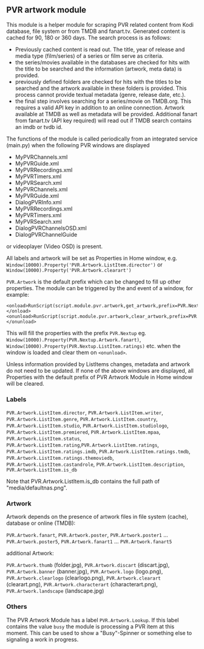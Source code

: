 ## PVR artwork module ##

This module is a helper module for scraping PVR related content from Kodi database, file system or from TMDB and fanart.tv. Generated 
content is cached for 90, 180 or 360 days. The search process is as follows:

- Previously cached content is read out. The title, year of release and media type (film/series) of a series or film serve as criteria.
- the series/movies available in the databases are checked for hits with the title to be searched and the information (artwork, meta data) is provided.
- previously defined folders are checked for hits with the titles to be searched and the artwork available in these folders is provided. This process cannot provide textual metadata (genre, release date, etc.).
- the final step involves searching for a series/movie on TMDB.org. This requires a valid API key in addition to an online connection. Artwork available at TMDB as well as metadata will be provided. Additional fanart from fanart.tv (API key required) will read out if TMDB search contains an imdb or tvdb id. 

The functions of the module is called periodically from an integrated service (main.py) when the following PVR windows are displayed

- MyPVRChannels.xml
- MyPVRGuide.xml
- MyPVRRecordings.xml
- MyPVRTimers.xml
- MyPVRSearch.xml
- MyPVRChannels.xml
- MyPVRGuide.xml
- DialogPVRInfo.xml
- MyPVRRecordings.xml
- MyPVRTimers.xml
- MyPVRSearch.xml
- DialogPVRChannelsOSD.xml
- DialogPVRChannelGuide

or videoplayer (Video OSD) is present.

All labels and artwork will be set as Properties in Home window, e.g. `Window(10000).Property('PVR.Artwork.ListItem.director')` or `Window(10000).Property('PVR.Artwork.clearart')`

`PVR.Artwork` is the default prefix which can be changed to fill up other properties. The module can be triggered by the <load> and <unload> event of a window, for example:

    <onload>RunScript(script.module.pvr.artwork,get_artwork,prefix=PVR.Nextup&amp;title=$INFO[VideoPlayer.NextTitle]&amp;genre=$INFO[VideoPlayer.NextGenre]&amp;channel=$INFO[VideoPlayer.ChannelName])</onload>
	<onunload>RunScript(script.module.pvr.artwork,clear_artwork,prefix=PVR.Nextup)</onunload>

This will fill the properties with the prefix `PVR.Nextup` eg. `Window(10000).Property(PVR.Nextup.Artwork.fanart)`, `Window(10000).Property(PVR.Nextup.ListItem.ratings)` etc. when the window is loaded and clear them on `<onunload>`.

Unless information provided by ListItems changes, metadata and artwork do not need to be updated. If none of the above windows are displayed, all Properties with the default prefix of PVR Artwork Module in Home window will be cleared.

### Labels ###

`PVR.Artwork.ListItem.director`, `PVR.Artwork.ListItem.writer`, `PVR.Artwork.ListItem.genre`, `PVR.Artwork.ListItem.country`, `PVR.Artwork.ListItem.studio`, `PVR.Artwork.ListItem.studiologo`, `PVR.Artwork.ListItem.premiered`, `PVR.Artwork.ListItem.mpaa`, `PVR.Artwork.ListItem.status`, `PVR.Artwork.ListItem.rating`,`PVR.Artwork.ListItem.ratings`, `PVR.Artwork.ListItem.ratings.imdb`, `PVR.Artwork.ListItem.ratings.tmdb`, `PVR.Artwork.ListItem.ratings.themoviedb`, `PVR.Artwork.ListItem.castandrole`, `PVR.Artwork.ListItem.description`, `PVR.Artwork.ListItem.is_db`

Note that PVR.Artwork.ListItem.is_db contains the full path of "media/defaultnas.png".

### Artwork ###

Artwork depends on the presence of artwork files in file system (cache), database or online (TMDB):

`PVR.Artwork.fanart`, `PVR.Artwork.poster`, `PVR.Artwork.poster1` ... `PVR.Artwork.poster5`, `PVR.Artwork.fanart1` ... `PVR.Artwork.fanart5`

additional Artwork: 

`PVR.Artwork.thumb` (folder.jpg), `PVR.Artwork.discart` (discart.jpg), `PVR.Artwork.banner` (banner.jpg), `PVR.Artwork.logo` (logo.png), `PVR.Artwork.clearlogo` (clearlogo.png), `PVR.Artwork.clearart` (clearart.png), `PVR.Artwork.characterart` (characterart.png), `PVR.Artwork.landscape` (landscape.jpg)

### Others ###

The PVR Artwork Module has a label `PVR.Artwork.Lookup`. If this label contains the value `busy` the module is processing a PVR item at this moment. This can be used to show a "Busy"-Spinner or something else to signaling a work in progress.